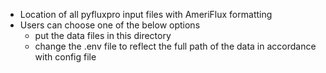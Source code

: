 - Location of all pyfluxpro input files with AmeriFlux formatting
- Users can choose one of the below options 
  - put the data files in this directory
  - change the .env file to reflect the full path of the data in accordance with config file
